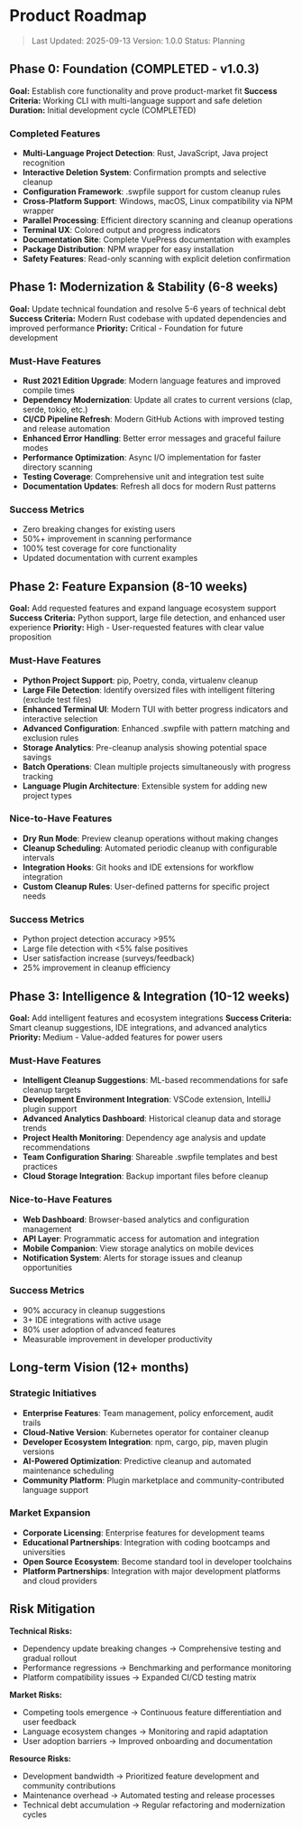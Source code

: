 # Product Roadmap

> Last Updated: 2025-09-13
> Version: 1.0.0
> Status: Planning

## Phase 0: Foundation (COMPLETED - v1.0.3)

**Goal:** Establish core functionality and prove product-market fit
**Success Criteria:** Working CLI with multi-language support and safe deletion
**Duration:** Initial development cycle (COMPLETED)

### Completed Features

- **Multi-Language Project Detection**: Rust, JavaScript, Java project recognition
- **Interactive Deletion System**: Confirmation prompts and selective cleanup
- **Configuration Framework**: .swpfile support for custom cleanup rules
- **Cross-Platform Support**: Windows, macOS, Linux compatibility via NPM wrapper
- **Parallel Processing**: Efficient directory scanning and cleanup operations
- **Terminal UX**: Colored output and progress indicators
- **Documentation Site**: Complete VuePress documentation with examples
- **Package Distribution**: NPM wrapper for easy installation
- **Safety Features**: Read-only scanning with explicit deletion confirmation

## Phase 1: Modernization & Stability (6-8 weeks)

**Goal:** Update technical foundation and resolve 5-6 years of technical debt
**Success Criteria:** Modern Rust codebase with updated dependencies and improved performance
**Priority:** Critical - Foundation for future development

### Must-Have Features

- **Rust 2021 Edition Upgrade**: Modern language features and improved compile times
- **Dependency Modernization**: Update all crates to current versions (clap, serde, tokio, etc.)
- **CI/CD Pipeline Refresh**: Modern GitHub Actions with improved testing and release automation
- **Enhanced Error Handling**: Better error messages and graceful failure modes
- **Performance Optimization**: Async I/O implementation for faster directory scanning
- **Testing Coverage**: Comprehensive unit and integration test suite
- **Documentation Updates**: Refresh all docs for modern Rust patterns

### Success Metrics
- Zero breaking changes for existing users
- 50%+ improvement in scanning performance
- 100% test coverage for core functionality
- Updated documentation with current examples

## Phase 2: Feature Expansion (8-10 weeks)

**Goal:** Add requested features and expand language ecosystem support
**Success Criteria:** Python support, large file detection, and enhanced user experience
**Priority:** High - User-requested features with clear value proposition

### Must-Have Features

- **Python Project Support**: pip, Poetry, conda, virtualenv cleanup
- **Large File Detection**: Identify oversized files with intelligent filtering (exclude test files)
- **Enhanced Terminal UI**: Modern TUI with better progress indicators and interactive selection
- **Advanced Configuration**: Enhanced .swpfile with pattern matching and exclusion rules
- **Storage Analytics**: Pre-cleanup analysis showing potential space savings
- **Batch Operations**: Clean multiple projects simultaneously with progress tracking
- **Language Plugin Architecture**: Extensible system for adding new project types

### Nice-to-Have Features

- **Dry Run Mode**: Preview cleanup operations without making changes
- **Cleanup Scheduling**: Automated periodic cleanup with configurable intervals
- **Integration Hooks**: Git hooks and IDE extensions for workflow integration
- **Custom Cleanup Rules**: User-defined patterns for specific project needs

### Success Metrics
- Python project detection accuracy >95%
- Large file detection with <5% false positives
- User satisfaction increase (surveys/feedback)
- 25% improvement in cleanup efficiency

## Phase 3: Intelligence & Integration (10-12 weeks)

**Goal:** Add intelligent features and ecosystem integrations
**Success Criteria:** Smart cleanup suggestions, IDE integrations, and advanced analytics
**Priority:** Medium - Value-added features for power users

### Must-Have Features

- **Intelligent Cleanup Suggestions**: ML-based recommendations for safe cleanup targets
- **Development Environment Integration**: VSCode extension, IntelliJ plugin support
- **Advanced Analytics Dashboard**: Historical cleanup data and storage trends
- **Project Health Monitoring**: Dependency age analysis and update recommendations
- **Team Configuration Sharing**: Shareable .swpfile templates and best practices
- **Cloud Storage Integration**: Backup important files before cleanup

### Nice-to-Have Features

- **Web Dashboard**: Browser-based analytics and configuration management
- **API Layer**: Programmatic access for automation and integration
- **Mobile Companion**: View storage analytics on mobile devices
- **Notification System**: Alerts for storage issues and cleanup opportunities

### Success Metrics
- 90% accuracy in cleanup suggestions
- 3+ IDE integrations with active usage
- 80% user adoption of advanced features
- Measurable improvement in developer productivity

## Long-term Vision (12+ months)

### Strategic Initiatives

- **Enterprise Features**: Team management, policy enforcement, audit trails
- **Cloud-Native Version**: Kubernetes operator for container cleanup
- **Developer Ecosystem Integration**: npm, cargo, pip, maven plugin versions
- **AI-Powered Optimization**: Predictive cleanup and automated maintenance scheduling
- **Community Platform**: Plugin marketplace and community-contributed language support

### Market Expansion

- **Corporate Licensing**: Enterprise features for development teams
- **Educational Partnerships**: Integration with coding bootcamps and universities
- **Open Source Ecosystem**: Become standard tool in developer toolchains
- **Platform Partnerships**: Integration with major development platforms and cloud providers

## Risk Mitigation

**Technical Risks:**
- Dependency update breaking changes → Comprehensive testing and gradual rollout
- Performance regressions → Benchmarking and performance monitoring
- Platform compatibility issues → Expanded CI/CD testing matrix

**Market Risks:**
- Competing tools emergence → Continuous feature differentiation and user feedback
- Language ecosystem changes → Monitoring and rapid adaptation
- User adoption barriers → Improved onboarding and documentation

**Resource Risks:**
- Development bandwidth → Prioritized feature development and community contributions
- Maintenance overhead → Automated testing and release processes
- Technical debt accumulation → Regular refactoring and modernization cycles